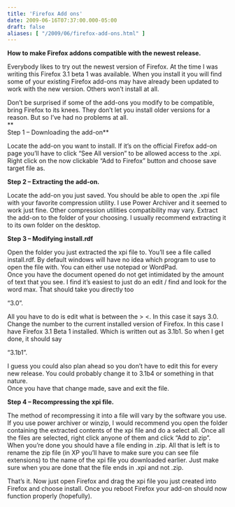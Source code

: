```yaml
---
title: 'Firefox Add ons'
date: 2009-06-16T07:37:00.000-05:00
draft: false
aliases: [ "/2009/06/firefox-add-ons.html" ]
---
```


**How to make Firefox addons compatible with the newest release.**  
  
Everybody likes to try out the newest version of Firefox. At the time I was writing this Firefox 3.1 beta 1 was available. When you install it you will find some of your existing Firefox add-ons may have already been updated to work with the new version. Others won’t install at all.  
  
Don’t be surprised if some of the add-ons you modify to be compatible, bring Firefox to its knees. They don’t let you install older versions for a reason. But so I’ve had no problems at all.  
**  
Step 1 – Downloading the add-on**  
  
Locate the add-on you want to install. If it’s on the official Firefox add-on page you’ll have to click “See All version” to be allowed access to the .xpi. Right click on the now clickable “Add to Firefox” button and choose save target file as.  
  
**Step 2 – Extracting the add-on.**  
  
Locate the add-on you just saved. You should be able to open the .xpi file with your favorite compression utility. I use Power Archiver and it seemed to work just fine. Other compression utilities compatibility may vary. Extract the add-on to the folder of your choosing. I usually recommend extracting it to its own folder on the desktop.  
  
**Step 3 – Modifying install.rdf**  
  
Open the folder you just extracted the xpi file to. You’ll see a file called install.rdf. By default windows will have no idea which program to use to open the file with. You can either use notepad or WordPad.  
Once you have the document opened do not get intimidated by the amount of text that you see. I find it’s easiest to just do an edit / find and look for the word max. That should take you directly too  
  
“3.0”.  
  
All you have to do is edit what is between the > <. In this case it says 3.0. Change the number to the current installed version of Firefox. In this case I have Firefox 3.1 Beta 1 installed. Which is written out as 3.1b1. So when I get done, it should say  
  
“3.1b1”.  
  
I guess you could also plan ahead so you don’t have to edit this for every new release. You could probably change it to 3.1b4 or something in that nature.  
Once you have that change made, save and exit the file.  
  
**Step 4 – Recompressing the xpi file.**  
  
The method of recompressing it into a file will vary by the software you use. If you use power archiver or winzip, I would recommend you open the folder containing the extracted contents of the xpi file and do a select all. Once all the files are selected, right click anyone of them and click “Add to zip”. When you’re done you should have a file ending in .zip. All that is left is to rename the zip file (in XP you’ll have to make sure you can see file extensions) to the name of the xpi file you downloaded earlier. Just make sure when you are done that the file ends in .xpi and not .zip.  
  
That’s it. Now just open Firefox and drag the xpi file you just created into Firefox and choose install. Once you reboot Firefox your add-on should now function properly (hopefully).